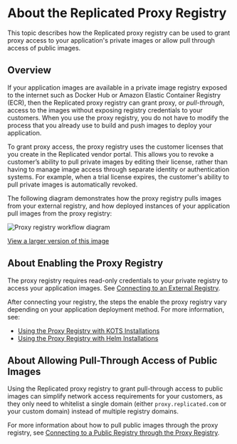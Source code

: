 # About the Replicated Proxy Registry

This topic describes how the Replicated proxy registry can be used to grant proxy access to your application's private images or allow pull through access of public images.

## Overview

If your application images are available in a private image registry exposed to the internet such as Docker Hub or Amazon Elastic Container Registry (ECR), then the Replicated proxy registry can grant proxy, or _pull-through_, access to the images without exposing registry credentials to your customers. When you use the proxy registry, you do not have to modify the process that you already use to build and push images to deploy your application.

To grant proxy access, the proxy registry uses the customer licenses that you create in the Replicated vendor portal. This allows you to revoke a customer’s ability to pull private images by editing their license, rather than having to manage image access through separate identity or authentication systems. For example, when a trial license expires, the customer's ability to pull private images is automatically revoked.

The following diagram demonstrates how the proxy registry pulls images from your external registry, and how deployed instances of your application pull images from the proxy registry:

![Proxy registry workflow diagram](/images/private-registry-diagram.png)

[View a larger version of this image](/images/private-registry-diagram-large.png)

## About Enabling the Proxy Registry

The proxy registry requires read-only credentials to your private registry to access your application images. See [Connecting to an External Registry](/vendor/packaging-private-images).

After connecting your registry, the steps the enable the proxy registry vary depending on your application deployment method. For more information, see:
* [Using the Proxy Registry with KOTS Installations](/vendor/private-images-kots)
* [Using the Proxy Registry with Helm Installations](/vendor/helm-image-registry)

## About Allowing Pull-Through Access of Public Images

Using the Replicated proxy registry to grant pull-through access to public images can simplify network access requirements for your customers, as they only need to whitelist a single domain (either `proxy.replicated.com` or your custom domain) instead of multiple registry domains.

For more information about how to pull public images through the proxy registry, see [Connecting to a Public Registry through the Proxy Registry](/vendor/packaging-public-images).